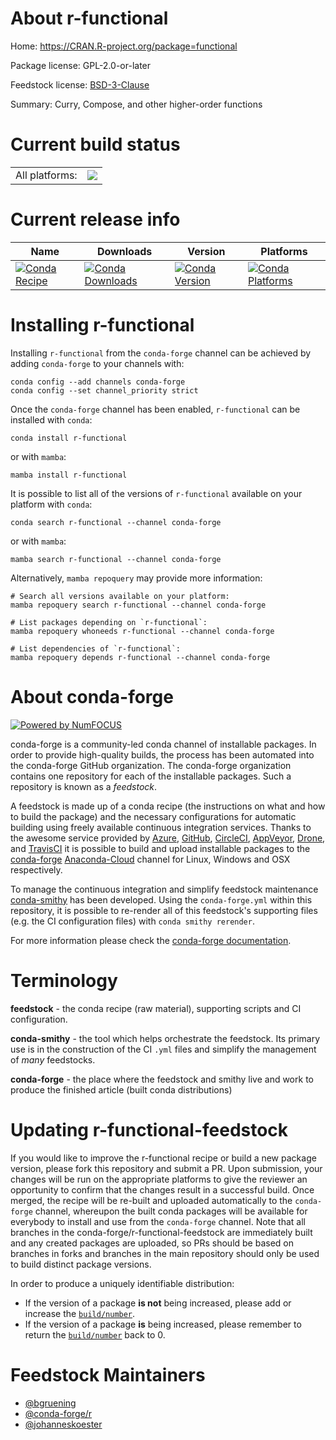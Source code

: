 About r-functional
==================

Home: https://CRAN.R-project.org/package=functional

Package license: GPL-2.0-or-later

Feedstock license: [BSD-3-Clause](https://github.com/conda-forge/r-functional-feedstock/blob/main/LICENSE.txt)

Summary: Curry, Compose, and other higher-order functions

Current build status
====================


<table><tr><td>All platforms:</td>
    <td>
      <a href="https://dev.azure.com/conda-forge/feedstock-builds/_build/latest?definitionId=1157&branchName=main">
        <img src="https://dev.azure.com/conda-forge/feedstock-builds/_apis/build/status/r-functional-feedstock?branchName=main">
      </a>
    </td>
  </tr>
</table>

Current release info
====================

| Name | Downloads | Version | Platforms |
| --- | --- | --- | --- |
| [![Conda Recipe](https://img.shields.io/badge/recipe-r--functional-green.svg)](https://anaconda.org/conda-forge/r-functional) | [![Conda Downloads](https://img.shields.io/conda/dn/conda-forge/r-functional.svg)](https://anaconda.org/conda-forge/r-functional) | [![Conda Version](https://img.shields.io/conda/vn/conda-forge/r-functional.svg)](https://anaconda.org/conda-forge/r-functional) | [![Conda Platforms](https://img.shields.io/conda/pn/conda-forge/r-functional.svg)](https://anaconda.org/conda-forge/r-functional) |

Installing r-functional
=======================

Installing `r-functional` from the `conda-forge` channel can be achieved by adding `conda-forge` to your channels with:

```
conda config --add channels conda-forge
conda config --set channel_priority strict
```

Once the `conda-forge` channel has been enabled, `r-functional` can be installed with `conda`:

```
conda install r-functional
```

or with `mamba`:

```
mamba install r-functional
```

It is possible to list all of the versions of `r-functional` available on your platform with `conda`:

```
conda search r-functional --channel conda-forge
```

or with `mamba`:

```
mamba search r-functional --channel conda-forge
```

Alternatively, `mamba repoquery` may provide more information:

```
# Search all versions available on your platform:
mamba repoquery search r-functional --channel conda-forge

# List packages depending on `r-functional`:
mamba repoquery whoneeds r-functional --channel conda-forge

# List dependencies of `r-functional`:
mamba repoquery depends r-functional --channel conda-forge
```


About conda-forge
=================

[![Powered by
NumFOCUS](https://img.shields.io/badge/powered%20by-NumFOCUS-orange.svg?style=flat&colorA=E1523D&colorB=007D8A)](https://numfocus.org)

conda-forge is a community-led conda channel of installable packages.
In order to provide high-quality builds, the process has been automated into the
conda-forge GitHub organization. The conda-forge organization contains one repository
for each of the installable packages. Such a repository is known as a *feedstock*.

A feedstock is made up of a conda recipe (the instructions on what and how to build
the package) and the necessary configurations for automatic building using freely
available continuous integration services. Thanks to the awesome service provided by
[Azure](https://azure.microsoft.com/en-us/services/devops/), [GitHub](https://github.com/),
[CircleCI](https://circleci.com/), [AppVeyor](https://www.appveyor.com/),
[Drone](https://cloud.drone.io/welcome), and [TravisCI](https://travis-ci.com/)
it is possible to build and upload installable packages to the
[conda-forge](https://anaconda.org/conda-forge) [Anaconda-Cloud](https://anaconda.org/)
channel for Linux, Windows and OSX respectively.

To manage the continuous integration and simplify feedstock maintenance
[conda-smithy](https://github.com/conda-forge/conda-smithy) has been developed.
Using the ``conda-forge.yml`` within this repository, it is possible to re-render all of
this feedstock's supporting files (e.g. the CI configuration files) with ``conda smithy rerender``.

For more information please check the [conda-forge documentation](https://conda-forge.org/docs/).

Terminology
===========

**feedstock** - the conda recipe (raw material), supporting scripts and CI configuration.

**conda-smithy** - the tool which helps orchestrate the feedstock.
                   Its primary use is in the construction of the CI ``.yml`` files
                   and simplify the management of *many* feedstocks.

**conda-forge** - the place where the feedstock and smithy live and work to
                  produce the finished article (built conda distributions)


Updating r-functional-feedstock
===============================

If you would like to improve the r-functional recipe or build a new
package version, please fork this repository and submit a PR. Upon submission,
your changes will be run on the appropriate platforms to give the reviewer an
opportunity to confirm that the changes result in a successful build. Once
merged, the recipe will be re-built and uploaded automatically to the
`conda-forge` channel, whereupon the built conda packages will be available for
everybody to install and use from the `conda-forge` channel.
Note that all branches in the conda-forge/r-functional-feedstock are
immediately built and any created packages are uploaded, so PRs should be based
on branches in forks and branches in the main repository should only be used to
build distinct package versions.

In order to produce a uniquely identifiable distribution:
 * If the version of a package **is not** being increased, please add or increase
   the [``build/number``](https://docs.conda.io/projects/conda-build/en/latest/resources/define-metadata.html#build-number-and-string).
 * If the version of a package **is** being increased, please remember to return
   the [``build/number``](https://docs.conda.io/projects/conda-build/en/latest/resources/define-metadata.html#build-number-and-string)
   back to 0.

Feedstock Maintainers
=====================

* [@bgruening](https://github.com/bgruening/)
* [@conda-forge/r](https://github.com/conda-forge/r/)
* [@johanneskoester](https://github.com/johanneskoester/)

